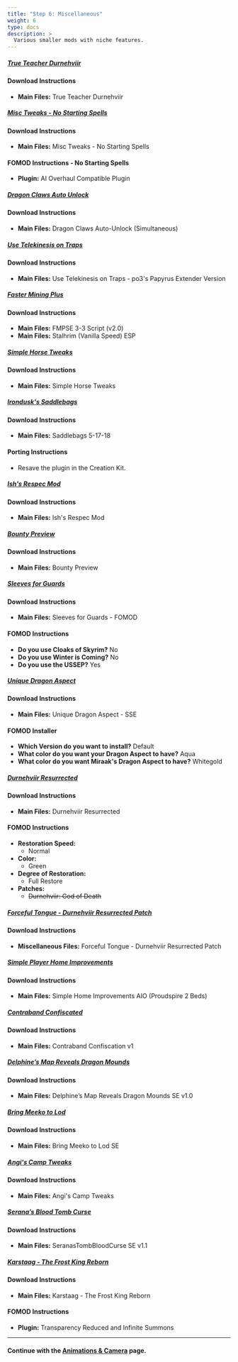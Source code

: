 ```yaml
---
title: "Step 6: Miscellaneous"
weight: 6
type: docs
description: >
  Various smaller mods with niche features.
---
```


##### [True Teacher Durnehviir](https://www.nexusmods.com/skyrimspecialedition/mods/44969?tab=files)

#### Download Instructions

- **Main Files:** True Teacher Durnehviir

##### [Misc Tweaks - No Starting Spells](https://www.nexusmods.com/skyrimspecialedition/mods/38348/?tab=files)

#### Download Instructions

- **Main Files:** Misc Tweaks - No Starting Spells

#### FOMOD Instructions - No Starting Spells

- **Plugin:** AI Overhaul Compatible Plugin

##### [Dragon Claws Auto Unlock](https://www.nexusmods.com/skyrimspecialedition/mods/47329?tab=files)

#### Download Instructions

- **Main Files:** Dragon Claws Auto-Unlock (Simultaneous)

##### [Use Telekinesis on Traps](https://www.nexusmods.com/skyrimspecialedition/mods/59350?tab=files)

#### Download Instructions

- **Main Files:** Use Telekinesis on Traps - po3's Papyrus Extender Version

##### [Faster Mining Plus](https://www.nexusmods.com/skyrimspecialedition/mods/2656?tab=files)

#### Download Instructions

- **Main Files:** FMPSE 3-3 Script (v2.0)
- **Main Files:** Stalhrim (Vanilla Speed) ESP

##### [Simple Horse Tweaks](https://www.nexusmods.com/skyrimspecialedition/mods/50250?tab=files)

#### Download Instructions

- **Main Files:** Simple Horse Tweaks

##### [Irondusk's Saddlebags](https://www.nexusmods.com/skyrim/mods/91395?tab=files)

#### Download Instructions

- **Main Files:** Saddlebags 5-17-18

#### Porting Instructions

- Resave the plugin in the Creation Kit.

##### [Ish's Respec Mod](https://www.nexusmods.com/skyrimspecialedition/mods/1960?tab=files)

#### Download Instructions

- **Main Files:** Ish's Respec Mod

##### [Bounty Preview](https://www.nexusmods.com/skyrimspecialedition/mods/33877?tab=files)

#### Download Instructions

- **Main Files:** Bounty Preview

##### [Sleeves for Guards](https://www.nexusmods.com/skyrimspecialedition/mods/18077?tab=files)

#### Download Instructions

- **Main Files:** Sleeves for Guards - FOMOD

#### FOMOD Instructions

- **Do you use Cloaks of Skyrim?** No
- **Do you use Winter is Coming?** No
- **Do you use the USSEP?** Yes

##### [Unique Dragon Aspect](https://www.nexusmods.com/skyrimspecialedition/mods/18583?tab=files)

#### Download Instructions

- **Main Files:** Unique Dragon Aspect - SSE

#### FOMOD Installer

- **Which Version do you want to install?** Default
- **What color do you want your Dragon Aspect to have?** Aqua
- **What color do you want Miraak's Dragon Aspect to have?** Whitegold

##### [Durnehviir Resurrected](https://www.nexusmods.com/skyrimspecialedition/mods/14272?tab=files)

#### Download Instructions

* **Main Files:** Durnehviir Resurrected

#### FOMOD Instructions

* **Restoration Speed:**
  * Normal
* **Color:**
  * Green
* **Degree of Restoration:**
  * Full Restore
* **Patches:**
  * ~~Durnehviir: God of Death~~

##### [Forceful Tongue - Durnehviir Resurrected Patch](https://www.nexusmods.com/skyrimspecialedition/mods/36276?tab=files)

#### Download Instructions

- **Miscellaneous Files:** Forceful Tongue - Durnehviir Resurrected Patch

##### [Simple Player Home Improvements](https://www.nexusmods.com/skyrimspecialedition/mods/37236?tab=files)

#### Download Instructions

* **Main Files:** Simple Home Improvements AIO (Proudspire 2 Beds)

##### [Contraband Confiscated](https://www.nexusmods.com/skyrimspecialedition/mods/34903?tab=files)

#### Download Instructions

- **Main Files:** Contraband Confiscation v1

##### [Delphine’s Map Reveals Dragon Mounds](https://www.nexusmods.com/skyrimspecialedition/mods/26301?tab=files)

#### Download Instructions

* **Main Files:** Delphine’s Map Reveals Dragon Mounds SE v1.0

##### [Bring Meeko to Lod](https://www.nexusmods.com/skyrimspecialedition/mods/25246?tab=files)

#### Download Instructions

* **Main Files:** Bring Meeko to Lod SE

##### [Angi's Camp Tweaks](https://www.nexusmods.com/skyrimspecialedition/mods/44914?tab=files)

#### Download Instructions

- **Main Files:** Angi's Camp Tweaks

##### [Serana’s Blood Tomb Curse](https://www.nexusmods.com/skyrimspecialedition/mods/26852?tab=files)

#### Download Instructions

- **Main Files:** SeranasTombBloodCurse SE v1.1

##### [Karstaag - The Frost King Reborn](https://www.nexusmods.com/skyrimspecialedition/mods/14328?tab=files)

#### Download Instructions

- **Main Files:** Karstaag - The Frost King Reborn

#### FOMOD Instructions

- **Plugin:** Transparency Reduced and Infinite Summons

---

#### Continue with the [Animations & Camera](/tpf/mod-installation-4/step-7/) page.